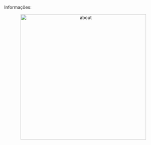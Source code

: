 
Informações: <div align="center"><img alt="about" src="https://user-images.githubusercontent.com/85580881/165680790-10e91be2-f8ab-4502-8bf0-71695fb43e0a.png" width="400px"/></div>
